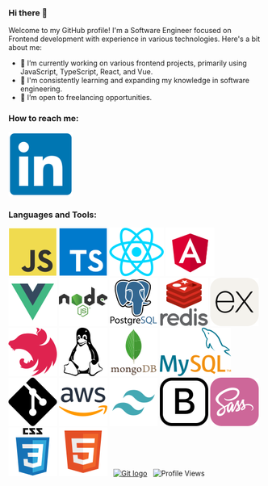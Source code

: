 ### Hi there 👋

Welcome to my GitHub profile! I'm a Software Engineer focused on Frontend development with experience in various technologies. Here's a bit about me:

- 🔭 I’m currently working on various frontend projects, primarily using JavaScript, TypeScript, React, and Vue.
- 🌱 I'm consistently learning and expanding my knowledge in software engineering.
- 💼 I’m open to freelancing opportunities.

### How to reach me:
[![Linkedin logo](./icons/LinkedIn.svg)](https://www.linkedin.com/in/renis-brari/)

### Languages and Tools:
[![JavaScript logo](./icons/JavaScript.svg)](https://developer.mozilla.org/en-US/docs/Web/JavaScript)
[![TypeScript logo](./icons/TypeScript.svg)](https://www.typescriptlang.org/)
[![React logo](./icons/React.svg)](https://reactjs.org/)
[![Angular logo](./icons/Angular.svg)](https://angular.io/)
[![Vue logo](./icons/Vue.svg)](https://vuejs.org/)
[![Node.js logo](./icons/NodeJS.svg)](https://nodejs.org/en/)
[![PostgreSQL logo](./icons/PostgreSQL.svg)](https://www.postgresql.org/)
[![Redis logo](./icons/Redis.svg)](https://redis.io/)
[![Express.js logo](./icons/ExpressJS.svg)](https://expressjs.com/)
[![Nest.js logo](./icons/NestJS.svg)](https://nestjs.com/)
[![Linux logo](./icons/Linux.svg)](https://www.kernel.org/)
[![MongoDB logo](./icons/MongoDB.svg)](https://www.mongodb.com/)
[![MySQL logo](./icons/MySQL.svg)](https://www.mysql.com/)
[![Git logo](./icons/Git.svg)](https://git-scm.com/)
[![AWS logo](./icons/AWS.svg)](https://aws.amazon.com/)
[![Tailwind logo](./icons/Tailwind.svg)](https://tailwindcss.com/)
[![Bootstrap logo](./icons/Bootstrap.svg)](https://getbootstrap.com/)
[![Sass logo](./icons/Sass.svg)](https://sass-lang.com/)
[![Css logo](./icons/Css.svg)](https://developer.mozilla.org/en-US/docs/Web/CSS)
[![Html logo](./icons/Html.svg)](https://developer.mozilla.org/en-US/docs/Web/HTML)
&nbsp;
[<img src="https://api.daily.dev/devcards/v2/UipxFkc3aG0eds2PFvtEa.png?type=default&r=vhm" alt="Git logo" width="300px">](https://app.daily.dev/rbrari)
&nbsp;
![Profile Views](https://komarev.com/ghpvc/?username=rbrari&label=Profile%20views&color=0e75b6&style=for-the-badge)  
